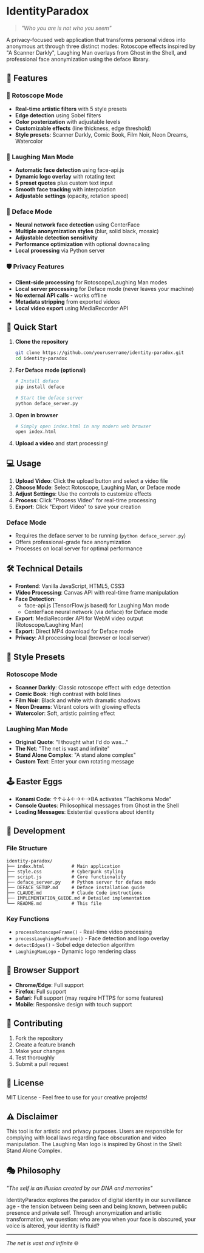 # IdentityParadox

> *"Who you are is not who you seem"*

A privacy-focused web application that transforms personal videos into anonymous art through three distinct modes: Rotoscope effects inspired by "A Scanner Darkly", Laughing Man overlays from Ghost in the Shell, and professional face anonymization using the deface library.

## 🎯 Features

### 🎨 Rotoscope Mode
- **Real-time artistic filters** with 5 style presets
- **Edge detection** using Sobel filters
- **Color posterization** with adjustable levels
- **Customizable effects** (line thickness, edge threshold)
- **Style presets**: Scanner Darkly, Comic Book, Film Noir, Neon Dreams, Watercolor

### 👻 Laughing Man Mode
- **Automatic face detection** using face-api.js
- **Dynamic logo overlay** with rotating text
- **5 preset quotes** plus custom text input
- **Smooth face tracking** with interpolation
- **Adjustable settings** (opacity, rotation speed)

### 🤖 Deface Mode
- **Neural network face detection** using CenterFace
- **Multiple anonymization styles** (blur, solid black, mosaic)
- **Adjustable detection sensitivity**
- **Performance optimization** with optional downscaling
- **Local processing** via Python server

### 🛡️ Privacy Features
- **Client-side processing** for Rotoscope/Laughing Man modes
- **Local server processing** for Deface mode (never leaves your machine)
- **No external API calls** - works offline
- **Metadata stripping** from exported videos
- **Local video export** using MediaRecorder API

## 🚀 Quick Start

1. **Clone the repository**
   ```bash
   git clone https://github.com/yourusername/identity-paradox.git
   cd identity-paradox
   ```

2. **For Deface mode (optional)**
   ```bash
   # Install deface
   pip install deface
   
   # Start the deface server
   python deface_server.py
   ```

3. **Open in browser**
   ```bash
   # Simply open index.html in any modern web browser
   open index.html
   ```

3. **Upload a video** and start processing!

## 💻 Usage

1. **Upload Video**: Click the upload button and select a video file
2. **Choose Mode**: Select Rotoscope, Laughing Man, or Deface mode
3. **Adjust Settings**: Use the controls to customize effects
4. **Process**: Click "Process Video" for real-time processing
5. **Export**: Click "Export Video" to save your creation

### Deface Mode
- Requires the deface server to be running (`python deface_server.py`)
- Offers professional-grade face anonymization
- Processes on local server for optimal performance

## 🛠️ Technical Details

- **Frontend**: Vanilla JavaScript, HTML5, CSS3
- **Video Processing**: Canvas API with real-time frame manipulation
- **Face Detection**: 
  - face-api.js (TensorFlow.js based) for Laughing Man mode
  - CenterFace neural network (via deface) for Deface mode
- **Export**: MediaRecorder API for WebM video output (Rotoscope/Laughing Man)
- **Export**: Direct MP4 download for Deface mode
- **Privacy**: All processing local (browser or local server)

## 🎨 Style Presets

### Rotoscope Mode
- **Scanner Darkly**: Classic rotoscope effect with edge detection
- **Comic Book**: High contrast with bold lines
- **Film Noir**: Black and white with dramatic shadows
- **Neon Dreams**: Vibrant colors with glowing effects
- **Watercolor**: Soft, artistic painting effect

### Laughing Man Mode
- **Original Quote**: "I thought what I'd do was..."
- **The Net**: "The net is vast and infinite"
- **Stand Alone Complex**: "A stand alone complex"
- **Custom Text**: Enter your own rotating message

## 🕹️ Easter Eggs

- **Konami Code**: ↑↑↓↓←→←→BA activates "Tachikoma Mode"
- **Console Quotes**: Philosophical messages from Ghost in the Shell
- **Loading Messages**: Existential questions about identity

## 🔧 Development

### File Structure
```
identity-paradox/
├── index.html          # Main application
├── style.css           # Cyberpunk styling
├── script.js           # Core functionality
├── deface_server.py    # Python server for deface mode
├── DEFACE_SETUP.md     # Deface installation guide
├── CLAUDE.md           # Claude Code instructions
├── IMPLEMENTATION_GUIDE.md # Detailed implementation
└── README.md           # This file
```

### Key Functions
- `processRotoscopeFrame()` - Real-time video processing
- `processLaughingManFrame()` - Face detection and logo overlay
- `detectEdges()` - Sobel edge detection algorithm
- `LaughingManLogo` - Dynamic logo rendering class

## 📱 Browser Support

- **Chrome/Edge**: Full support
- **Firefox**: Full support
- **Safari**: Full support (may require HTTPS for some features)
- **Mobile**: Responsive design with touch support

## 🤝 Contributing

1. Fork the repository
2. Create a feature branch
3. Make your changes
4. Test thoroughly
5. Submit a pull request

## 📄 License

MIT License - Feel free to use for your creative projects!

## ⚠️ Disclaimer

This tool is for artistic and privacy purposes. Users are responsible for complying with local laws regarding face obscuration and video manipulation. The Laughing Man logo is inspired by Ghost in the Shell: Stand Alone Complex.

## 🎭 Philosophy

*"The self is an illusion created by our DNA and memories"*

IdentityParadox explores the paradox of digital identity in our surveillance age - the tension between being seen and being known, between public presence and private self. Through anonymization and artistic transformation, we question: who are you when your face is obscured, your voice is altered, your identity is fluid?

---

*The net is vast and infinite* 🌐